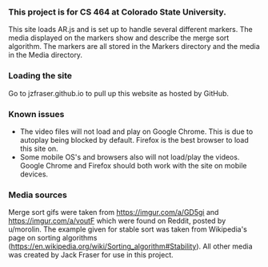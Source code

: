 ### This project is for CS 464 at Colorado State University.

This site loads AR.js and is set up to handle several different markers. The media displayed on the markers show and describe the merge sort algorithm.
The markers are all stored in the Markers directory and the media in the Media directory.

### Loading the site

Go to jzfraser.github.io to pull up this website as hosted by GitHub.

### Known issues
* The video files will not load and play on Google Chrome. This is due to autoplay being blocked by default. Firefox is the best browser to load this site on.
* Some mobile OS's and browsers also will not load/play the videos. Google Chrome and Firefox should both work with the site on mobile devices.

### Media sources
Merge sort gifs were taken from https://imgur.com/a/GD5gi and https://imgur.com/a/voutF which were found on Reddit, posted by u/morolin.
The example given for stable sort was taken from Wikipedia's page on sorting algorithms (https://en.wikipedia.org/wiki/Sorting_algorithm#Stability).
All other media was created by Jack Fraser for use in this project.
